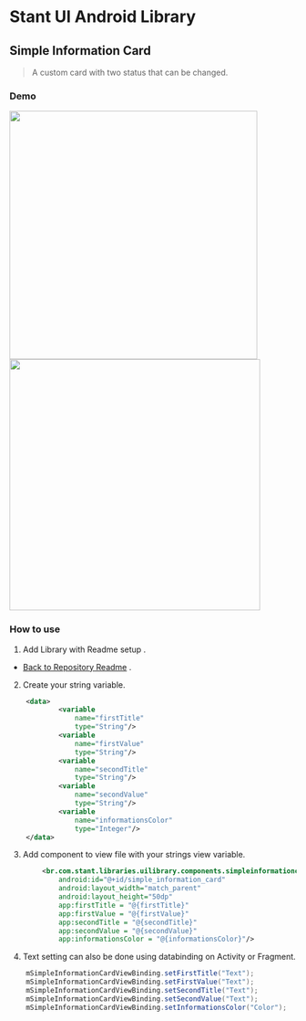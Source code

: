 # Stant UI Android Library

## Simple Information Card 
> A custom card with two status that can be changed.

### Demo

<p>
  <img src="https://raw.githubusercontent.com/stantmob/stant-ui-android-library/master/ui-library/src/main/java/br/com/stant/libraries/uilibrary/components/simpleinformationscardview/doc/simple_informations_card_first_state.png"  width="435">
  <img src="https://raw.githubusercontent.com/stantmob/stant-ui-android-library/master/ui-library/src/main/java/br/com/stant/libraries/uilibrary/components/simpleinformationscardview/doc/simple_informations_card_second_state.png"  width="440">
</p>

### How to use

1. Add Library with Readme setup .
* [Back to Repository Readme](https://github.com/stantmob/stant-ui-android-library#how-add-into-your-project) .


2. Create your string variable.
```xml
    <data>
            <variable
                name="firstTitle"
                type="String"/>
            <variable
                name="firstValue"
                type="String"/>
            <variable
                name="secondTitle"
                type="String"/>
            <variable
                name="secondValue"
                type="String"/>
            <variable
                name="informationsColor"
                type="Integer"/>
    </data>
```

3. Add component to view file with your strings view variable.  
```xml
        <br.com.stant.libraries.uilibrary.components.simpleinformationcardview.SimpleInformationCardView
            android:id="@+id/simple_information_card"
            android:layout_width="match_parent"
            android:layout_height="50dp"
            app:firstTitle = "@{firstTitle}"
            app:firstValue = "@{firstValue}"
            app:secondTitle = "@{secondTitle}"
            app:secondValue = "@{secondValue}"
            app:informationsColor = "@{informationsColor}"/>
```

4. Text setting can also be done using databinding on Activity or Fragment.
```java
    mSimpleInformationCardViewBinding.setFirstTitle("Text");
    mSimpleInformationCardViewBinding.setFirstValue("Text");
    mSimpleInformationCardViewBinding.setSecondTitle("Text");
    mSimpleInformationCardViewBinding.setSecondValue("Text");
    mSimpleInformationCardViewBinding.setInformationsColor("Color");
```
